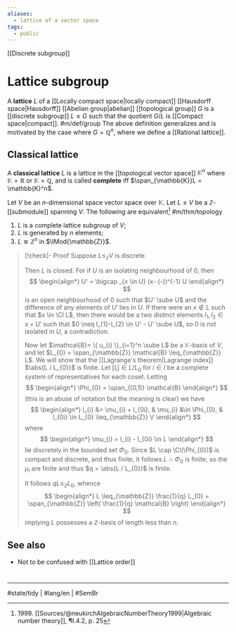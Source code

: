 ```yaml
---
aliases:
  - lattice of a vector space
tags:
  - public
---
```

[[Discrete subgroup]]
# Lattice subgroup

A **lattice** $L$ of a [[Locally compact space|locally compact]] [[Hausdorff space|Hausdorff]] [[Abelian group|abelian]] [[topological group]] $G$ is a [[discrete subgroup]] $L \leq G$ such that the quotient $G / L$ is [[Compact space|compact]]. #m/def/group
The above definition generalizes and is motivated by the case where $G = \mathbb{Q}^n$, where we define a [[Rational lattice]].

## Classical lattice

A **classical lattice** $L$ is a lattice in the [[topological vector space]] $\mathbb{K}^n$ where $\mathbb{K} = \mathbb{R}$ or $\mathbb{K} = \mathbb{Q}$,
and is called **complete** iff $\span_{\mathbb{K}}L = \mathbb{K}^n$.

Let $V$ be an $n$-dimensional space vector space over $\mathbb{K}$.
Let $L \leq V$ be a $\mathbb{Z}$-[[submodule]] spanning $V$. The following are equivalent[^1999] #m/thm/topology 

1. $L$ is a complete lattice subgroup of $V$;
2. $L$ is generated by $n$ elements;
3. $L \cong \mathbb{Z}^n$ in $\lMod{\mathbb{Z}}$.

> [!check]- Proof
> Suppose $L \leq_{\mathbb{Z}} V$ is discrete.
> 
> Then $L$ is closed.
> For if $U$ is an isolating neighbourhood of 0, 
> then
> $$
> \begin{align*}
> U' = \bigcap _{x \in U} (x- (-))^{-1} U
> \end{align*}
> $$
> is an open neighbourhood of $0$ such that $U' \sube U$ and the difference of any elements of $U'$ lies in $U$.
> If there were an $x \notin L$ such that $x \in \Cl L$, then there would be a two distinct elements $l_{1},l_{2} \in x + U'$ such that $0 \neq l_{1}-l_{2} \in U' - U' \sube U$,
> so $0$ is not isolated in $U$, a contradiction.
> 
> Now let $\mathcal{B}= \{ u_{i} \}_{i=1}^n \sube L$ be a $\mathbb{K}$-basis of $V$, and let $L_{0} = \span_{\mathbb{Z}} \mathcal{B} \leq_{\mathbb{Z}} L$.
> We will show that the [[Lagrange's theorem|Lagrange index]] $\abs{L / L_{0}}$ is finite.
> Let $[l_{i}] \in L / L_{0}$ for $i \in I$ be a complete system of representatives for each coset.
> Letting
> $$
> \begin{align*}
> \Phi_{0} = \span_{[0,1)} \mathcal{B}
> \end{align*}
> $$
> (this is an abuse of notation but the meaning is clear)
> we have
> $$
> \begin{align*}
> l_{i} &= \mu_{i} + l_{0i}, & \mu_{i} &\in \Phi_{0}, & l_{0i} \in L_{0} \leq_{\mathbb{Z}} V
> \end{align*} 
> $$
> where
> $$
> \begin{align*}
> \mu_{i} = l_{i} - l_{0i} \in L
> \end{align*}
> $$
> lie discretely in the bounded set $\Phi_{0}$.
> Since $L \cap \Cl(\Phi_{0})$ is compact and discrete, and thus finite, it follows $L \cap \Phi_{0}$ is finite,
> so the $\mu_{i}$ are finite and thus $q = \abs{L / L_{0}}$ is finite.
> 
> It follows $q L \leq_{\mathbb{Z}} L_{0}$, whence
> $$
> \begin{align*}
> L \leq_{\mathbb{Z}} \frac{1}{q} L_{0} = \span_{\mathbb{Z}} \left( \frac{1}{q} \mathcal{B} \right) 
> \end{align*}
> $$
> implying $L$ possesses a $\mathbb{Z}$-basis of length less than $n$.

  [^1999]: 1999\. [[Sources/@neukirchAlgebraicNumberTheory1999|Algebraic number theory]], ¶I.4.2, p. 25

## See also

- Not to be confused with [[Lattice order]]

#
---
#state/tidy | #lang/en | #SemBr
